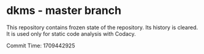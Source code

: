 # dkms - master branch

This repository contains frozen state of the repository.
Its history is cleared. It is used only for static code
analysis with Codacy.

Commit Time: 1709442925